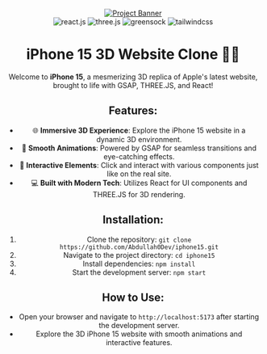 <div align="center">
  <br />
    <a href="https://youtu.be/kRQbRAJ4-Fs" target="_blank">
      <img src="https://i.postimg.cc/37PnQw8n/Image-from.png" alt="Project Banner">
    </a>
  <br />

  <div>
    <img src="https://img.shields.io/badge/-React_JS-black?style=for-the-badge&logoColor=white&logo=react&color=61DAFB" alt="react.js" />
    <img src="https://img.shields.io/badge/-Three_JS-black?style=for-the-badge&logoColor=white&logo=threedotjs&color=000000" alt="three.js" />
    <img src="https://img.shields.io/badge/-GSAP-black?style=for-the-badge&logoColor=white&logo=greensock&color=88CE02" alt="greensock" />
    <img src="https://img.shields.io/badge/-Tailwind_CSS-black?style=for-the-badge&logoColor=white&logo=tailwindcss&color=06B6D4" alt="tailwindcss" />
  </div>


# iPhone 15 3D Website Clone 📱✨

Welcome to **iPhone 15**, a mesmerizing 3D replica of Apple's latest website, brought to life with GSAP, THREE.JS, and React!

## Features:
- 🌐 **Immersive 3D Experience**: Explore the iPhone 15 website in a dynamic 3D environment.
- 🎨 **Smooth Animations**: Powered by GSAP for seamless transitions and eye-catching effects.
- 🚀 **Interactive Elements**: Click and interact with various components just like on the real site.
- 💻 **Built with Modern Tech**: Utilizes React for UI components and THREE.JS for 3D rendering.

## Installation:
1. Clone the repository: `git clone https://github.com/Abdullah0Dev/iphone15.git`
2. Navigate to the project directory: `cd iphone15`
3. Install dependencies: `npm install`
4. Start the development server: `npm start`

## How to Use:
- Open your browser and navigate to `http://localhost:5173` after starting the development server.
- Explore the 3D iPhone 15 website with smooth animations and interactive features.
 
